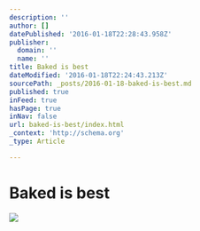 ```yaml
---
description: ''
author: []
datePublished: '2016-01-18T22:28:43.958Z'
publisher:
  domain: ''
  name: ''
title: Baked is best
dateModified: '2016-01-18T22:24:43.213Z'
sourcePath: _posts/2016-01-18-baked-is-best.md
published: true
inFeed: true
hasPage: true
inNav: false
url: baked-is-best/index.html
_context: 'http://schema.org'
_type: Article

---
```

# Baked is best
![](https://the-grid-user-content.s3-us-west-2.amazonaws.com/6debeef0-df23-473b-a905-c053f9db3191.png)